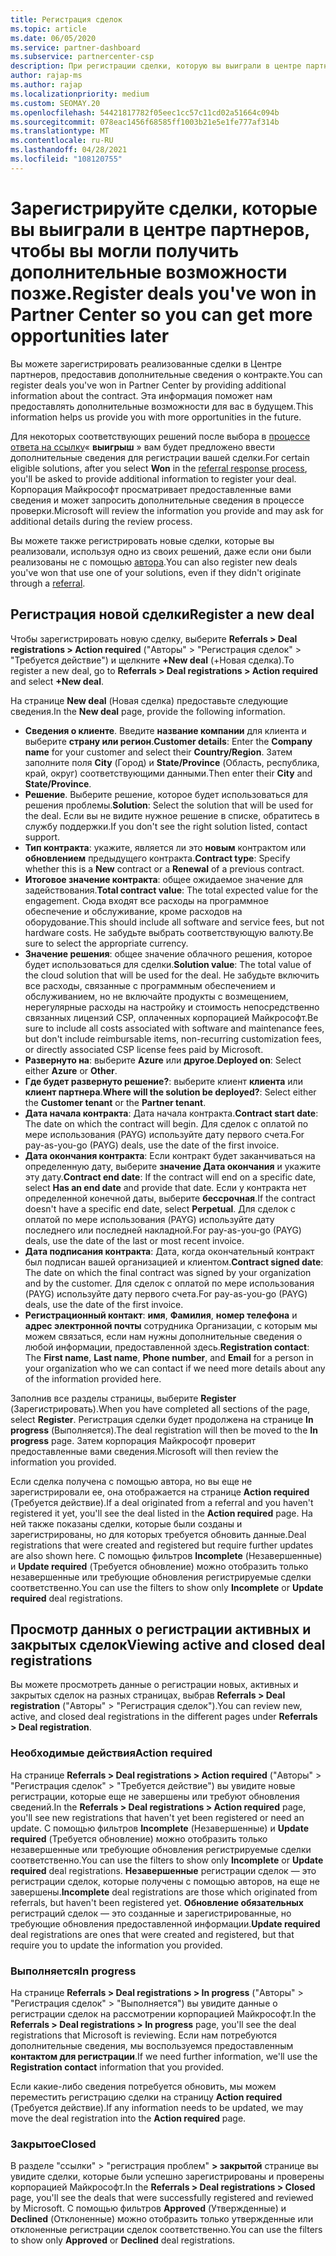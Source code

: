 ```yaml
---
title: Регистрация сделок
ms.topic: article
ms.date: 06/05/2020
ms.service: partner-dashboard
ms.subservice: partnercenter-csp
description: При регистрации сделки, которую вы выиграли в центре партнеров, она помогает корпорации Майкрософт предоставить вам больше возможностей в будущем.
author: rajap-ms
ms.author: rajap
ms.localizationpriority: medium
ms.custom: SEOMAY.20
ms.openlocfilehash: 54421817782f05eec1cc57c11cd02a51664c094b
ms.sourcegitcommit: 078eac1456f68585ff1003b21e5e1fe777af314b
ms.translationtype: MT
ms.contentlocale: ru-RU
ms.lasthandoff: 04/28/2021
ms.locfileid: "108120755"
---
```

# <a name="register-deals-youve-won-in-partner-center-so-you-can-get-more-opportunities-later"></a><span data-ttu-id="3c83c-103">Зарегистрируйте сделки, которые вы выиграли в центре партнеров, чтобы вы могли получить дополнительные возможности позже.</span><span class="sxs-lookup"><span data-stu-id="3c83c-103">Register deals you've won in Partner Center so you can get more opportunities later</span></span>

<span data-ttu-id="3c83c-104">Вы можете зарегистрировать реализованные сделки в Центре партнеров, предоставив дополнительные сведения о контракте.</span><span class="sxs-lookup"><span data-stu-id="3c83c-104">You can register deals you've won in Partner Center by providing additional information about the contract.</span></span> <span data-ttu-id="3c83c-105">Эта информация поможет нам предоставлять дополнительные возможности для вас в будущем.</span><span class="sxs-lookup"><span data-stu-id="3c83c-105">This information helps us provide you with more opportunities in the future.</span></span>

<span data-ttu-id="3c83c-106">Для некоторых соответствующих решений после выбора в [процессе ответа на ссылку](manage-leads.md)« **выигрыш** » вам будет предложено ввести дополнительные сведения для регистрации вашей сделки.</span><span class="sxs-lookup"><span data-stu-id="3c83c-106">For certain eligible solutions, after you select **Won** in the [referral response process](manage-leads.md), you'll be asked to provide additional information to register your deal.</span></span> <span data-ttu-id="3c83c-107">Корпорация Майкрософт просматривает предоставленные вами сведения и может запросить дополнительные сведения в процессе проверки.</span><span class="sxs-lookup"><span data-stu-id="3c83c-107">Microsoft will review the information you provide and may ask for additional details during the review process.</span></span>

<span data-ttu-id="3c83c-108">Вы можете также регистрировать новые сделки, которые вы реализовали, используя одно из своих решений, даже если они были реализованы не с помощью [автора](referrals.md).</span><span class="sxs-lookup"><span data-stu-id="3c83c-108">You can also register new deals you've won that use one of your solutions, even if they didn't originate through a [referral](referrals.md).</span></span> 

## <a name="register-a-new-deal"></a><span data-ttu-id="3c83c-109">Регистрация новой сделки</span><span class="sxs-lookup"><span data-stu-id="3c83c-109">Register a new deal</span></span>

<span data-ttu-id="3c83c-110">Чтобы зарегистрировать новую сделку, выберите **Referrals > Deal registrations > Action required** ("Авторы" > "Регистрация сделок" > "Требуется действие") и щелкните **+New deal** (+Новая сделка).</span><span class="sxs-lookup"><span data-stu-id="3c83c-110">To register a new deal, go to **Referrals > Deal registrations > Action required** and select **+New deal**.</span></span>

<span data-ttu-id="3c83c-111">На странице **New deal** (Новая сделка) предоставьте следующие сведения.</span><span class="sxs-lookup"><span data-stu-id="3c83c-111">In the **New deal** page, provide the following information.</span></span>

- <span data-ttu-id="3c83c-112">**Сведения о клиенте**. Введите **название компании** для клиента и выберите **страну или регион**.</span><span class="sxs-lookup"><span data-stu-id="3c83c-112">**Customer details**: Enter the **Company name** for your customer and select their **Country/Region**.</span></span> <span data-ttu-id="3c83c-113">Затем заполните поля **City** (Город) и **State/Province** (Область, республика, край, округ) соответствующими данными.</span><span class="sxs-lookup"><span data-stu-id="3c83c-113">Then enter their **City** and **State/Province**.</span></span>
- <span data-ttu-id="3c83c-114">**Решение**. Выберите решение, которое будет использоваться для решения проблемы.</span><span class="sxs-lookup"><span data-stu-id="3c83c-114">**Solution**: Select the solution that will be used for the deal.</span></span> <span data-ttu-id="3c83c-115">Если вы не видите нужное решение в списке, обратитесь в службу поддержки.</span><span class="sxs-lookup"><span data-stu-id="3c83c-115">If you don't see the right solution listed, contact support.</span></span>
- <span data-ttu-id="3c83c-116">**Тип контракта**: укажите, является ли это **новым** контрактом или **обновлением** предыдущего контракта.</span><span class="sxs-lookup"><span data-stu-id="3c83c-116">**Contract type**: Specify whether this is a **New** contract or a **Renewal** of a previous contract.</span></span>
- <span data-ttu-id="3c83c-117">**Итоговое значение контракта**: общее ожидаемое значение для задействования.</span><span class="sxs-lookup"><span data-stu-id="3c83c-117">**Total contract value**: The total expected value for the engagement.</span></span> <span data-ttu-id="3c83c-118">Сюда входят все расходы на программное обеспечение и обслуживание, кроме расходов на оборудование.</span><span class="sxs-lookup"><span data-stu-id="3c83c-118">This should include all software and service fees, but not hardware costs.</span></span> <span data-ttu-id="3c83c-119">Не забудьте выбрать соответствующую валюту.</span><span class="sxs-lookup"><span data-stu-id="3c83c-119">Be sure to select the appropriate currency.</span></span>
- <span data-ttu-id="3c83c-120">**Значение решения**: общее значение облачного решения, которое будет использоваться для сделки.</span><span class="sxs-lookup"><span data-stu-id="3c83c-120">**Solution value**: The total value of the cloud solution that will be used for the deal.</span></span> <span data-ttu-id="3c83c-121">Не забудьте включить все расходы, связанные с программным обеспечением и обслуживанием, но не включайте продукты с возмещением, нерегулярные расходы на настройку и стоимость непосредственно связанных лицензий CSP, оплаченных корпорацией Майкрософт.</span><span class="sxs-lookup"><span data-stu-id="3c83c-121">Be sure to include all costs associated with software and maintenance fees, but don't include reimbursable items, non-recurring customization fees, or directly associated CSP license fees paid by Microsoft.</span></span>
- <span data-ttu-id="3c83c-122">**Развернуто на**: выберите **Azure** или **другое**.</span><span class="sxs-lookup"><span data-stu-id="3c83c-122">**Deployed on**: Select either **Azure** or **Other**.</span></span>
- <span data-ttu-id="3c83c-123">**Где будет развернуто решение?**: выберите клиент **клиента** или **клиент партнера**.</span><span class="sxs-lookup"><span data-stu-id="3c83c-123">**Where will the solution be deployed?**: Select either the **Customer tenant** or the **Partner tenant**.</span></span>
- <span data-ttu-id="3c83c-124">**Дата начала контракта**: Дата начала контракта.</span><span class="sxs-lookup"><span data-stu-id="3c83c-124">**Contract start date**: The date on which the contract will begin.</span></span> <span data-ttu-id="3c83c-125">Для сделок с оплатой по мере использования (PAYG) используйте дату первого счета.</span><span class="sxs-lookup"><span data-stu-id="3c83c-125">For pay-as-you-go (PAYG) deals, use the date of the first invoice.</span></span>
- <span data-ttu-id="3c83c-126">**Дата окончания контракта**: Если контракт будет заканчиваться на определенную дату, выберите **значение Дата окончания** и укажите эту дату.</span><span class="sxs-lookup"><span data-stu-id="3c83c-126">**Contract end date**: If the contract will end on a specific date, select **Has an end date** and provide that date.</span></span> <span data-ttu-id="3c83c-127">Если у контракта нет определенной конечной даты, выберите **бессрочная**.</span><span class="sxs-lookup"><span data-stu-id="3c83c-127">If the contract doesn't have a specific end date, select **Perpetual**.</span></span> <span data-ttu-id="3c83c-128">Для сделок с оплатой по мере использования (PAYG) используйте дату последнего или последней накладной.</span><span class="sxs-lookup"><span data-stu-id="3c83c-128">For pay-as-you-go (PAYG) deals, use the date of the last or most recent invoice.</span></span>
- <span data-ttu-id="3c83c-129">**Дата подписания контракта**: Дата, когда окончательный контракт был подписан вашей организацией и клиентом.</span><span class="sxs-lookup"><span data-stu-id="3c83c-129">**Contract signed date**: The date on which the final contract was signed by your organization and by the customer.</span></span> <span data-ttu-id="3c83c-130">Для сделок с оплатой по мере использования (PAYG) используйте дату первого счета.</span><span class="sxs-lookup"><span data-stu-id="3c83c-130">For pay-as-you-go (PAYG) deals, use the date of the first invoice.</span></span>
- <span data-ttu-id="3c83c-131">**Регистрационный контакт**: **имя**, **Фамилия**, **номер телефона** и **адрес электронной почты** сотрудника Организации, с которым мы можем связаться, если нам нужны дополнительные сведения о любой информации, предоставленной здесь.</span><span class="sxs-lookup"><span data-stu-id="3c83c-131">**Registration contact**: The **First name**, **Last name**, **Phone number**, and **Email** for a person in your organization who we can contact if we need more details about any of the information provided here.</span></span>

<span data-ttu-id="3c83c-132">Заполнив все разделы страницы, выберите **Register** (Зарегистрировать).</span><span class="sxs-lookup"><span data-stu-id="3c83c-132">When you have completed all sections of the page, select **Register**.</span></span> <span data-ttu-id="3c83c-133">Регистрация сделки будет продолжена на странице **In progress** (Выполняется).</span><span class="sxs-lookup"><span data-stu-id="3c83c-133">The deal registration will then be moved to the **In progress** page.</span></span> <span data-ttu-id="3c83c-134">Затем корпорация Майкрософт проверит предоставленные вами сведения.</span><span class="sxs-lookup"><span data-stu-id="3c83c-134">Microsoft will then review the information you provided.</span></span>

<span data-ttu-id="3c83c-135">Если сделка получена с помощью автора, но вы еще не зарегистрировали ее, она отображается на странице **Action required** (Требуется действие).</span><span class="sxs-lookup"><span data-stu-id="3c83c-135">If a deal originated from a referral and you haven't registered it yet, you'll see the deal listed in the **Action required** page.</span></span> <span data-ttu-id="3c83c-136">На ней также показаны сделки, которые были созданы и зарегистрированы, но для которых требуется обновить данные.</span><span class="sxs-lookup"><span data-stu-id="3c83c-136">Deal registrations that were created and registered but require further updates are also shown here.</span></span> <span data-ttu-id="3c83c-137">С помощью фильтров **Incomplete** (Незавершенные) и **Update required** (Требуется обновление) можно отобразить только незавершенные или требующие обновления регистрируемые сделки соответственно.</span><span class="sxs-lookup"><span data-stu-id="3c83c-137">You can use the filters to show only **Incomplete** or **Update required** deal registrations.</span></span>

## <a name="viewing-active-and-closed-deal-registrations"></a><span data-ttu-id="3c83c-138">Просмотр данных о регистрации активных и закрытых сделок</span><span class="sxs-lookup"><span data-stu-id="3c83c-138">Viewing active and closed deal registrations</span></span>

<span data-ttu-id="3c83c-139">Вы можете просмотреть данные о регистрации новых, активных и закрытых сделок на разных страницах, выбрав **Referrals > Deal registration** ("Авторы" > "Регистрация сделок").</span><span class="sxs-lookup"><span data-stu-id="3c83c-139">You can review new, active, and closed deal registrations in the different pages under **Referrals > Deal registration**.</span></span>

### <a name="action-required"></a><span data-ttu-id="3c83c-140">Необходимые действия</span><span class="sxs-lookup"><span data-stu-id="3c83c-140">Action required</span></span>

<span data-ttu-id="3c83c-141">На странице **Referrals > Deal registrations > Action required** ("Авторы" > "Регистрация сделок" > "Требуется действие") вы увидите новые регистрации, которые еще не завершены или требуют обновления сведений.</span><span class="sxs-lookup"><span data-stu-id="3c83c-141">In the **Referrals > Deal registrations > Action required** page, you'll see new registrations that haven't yet been registered or need an update.</span></span> <span data-ttu-id="3c83c-142">С помощью фильтров **Incomplete** (Незавершенные) и **Update required** (Требуется обновление) можно отобразить только незавершенные или требующие обновления регистрируемые сделки соответственно.</span><span class="sxs-lookup"><span data-stu-id="3c83c-142">You can use the filters to show only **Incomplete** or **Update required** deal registrations.</span></span> <span data-ttu-id="3c83c-143">**Незавершенные** регистрации сделок — это регистрации сделок, которые получены с помощью авторов, на еще не завершены.</span><span class="sxs-lookup"><span data-stu-id="3c83c-143">**Incomplete** deal registrations are those which originated from referrals, but haven't been registered yet.</span></span> <span data-ttu-id="3c83c-144">**Обновление обязательных** регистраций сделок — это созданные и зарегистрированные, но требующие обновления предоставленной информации.</span><span class="sxs-lookup"><span data-stu-id="3c83c-144">**Update required** deal registrations are ones that were created and registered, but that require you to update the information you provided.</span></span>

### <a name="in-progress"></a><span data-ttu-id="3c83c-145">Выполняется</span><span class="sxs-lookup"><span data-stu-id="3c83c-145">In progress</span></span>

<span data-ttu-id="3c83c-146">На странице **Referrals > Deal registrations > In progress** ("Авторы" > "Регистрация сделок" > "Выполняется") вы увидите данные о регистрации сделок на рассмотрении корпорацией Майкрософт.</span><span class="sxs-lookup"><span data-stu-id="3c83c-146">In the **Referrals > Deal registrations > In progress** page, you'll see the deal registrations that Microsoft is reviewing.</span></span> <span data-ttu-id="3c83c-147">Если нам потребуются дополнительные сведения, мы воспользуемся предоставленным **контактом для регистрации**.</span><span class="sxs-lookup"><span data-stu-id="3c83c-147">If we need further information, we'll use the **Registration contact** information that you provided.</span></span>

<span data-ttu-id="3c83c-148">Если какие-либо сведения потребуется обновить, мы можем переместить регистрацию сделки на страницу **Action required** (Требуется действие).</span><span class="sxs-lookup"><span data-stu-id="3c83c-148">If any information needs to be updated, we may move the deal registration into the **Action required** page.</span></span>

### <a name="closed"></a><span data-ttu-id="3c83c-149">Закрытое</span><span class="sxs-lookup"><span data-stu-id="3c83c-149">Closed</span></span>

<span data-ttu-id="3c83c-150">В разделе "ссылки" > "регистрация проблем" **> закрытой** странице вы увидите сделки, которые были успешно зарегистрированы и проверены корпорацией Майкрософт.</span><span class="sxs-lookup"><span data-stu-id="3c83c-150">In the **Referrals > Deal registrations > Closed** page, you'll see the deals that were successfully registered and reviewed by Microsoft.</span></span> <span data-ttu-id="3c83c-151">С помощью фильтров **Approved** (Утвержденные) и **Declined** (Отклоненные) можно отобразить только утвержденные или отклоненные регистрации сделок соответственно.</span><span class="sxs-lookup"><span data-stu-id="3c83c-151">You can use the filters to show only **Approved** or **Declined** deal registrations.</span></span>

